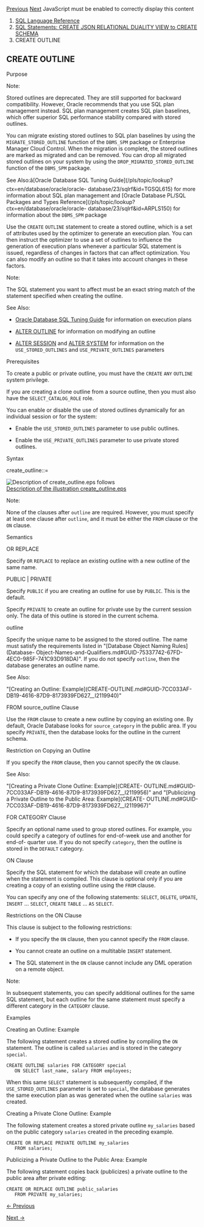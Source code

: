 [Previous](CREATE-OPERATOR.md) [Next](CREATE-PACKAGE.md) JavaScript must
be enabled to correctly display this content

  1. [SQL Language Reference ](index.md)
  2. [ SQL Statements: CREATE JSON RELATIONAL DUALITY VIEW to CREATE SCHEMA](SQL-Statements-CREATE-LIBRARY-to-CREATE-SCHEMA.md)
  3. CREATE OUTLINE 

## CREATE OUTLINE

Purpose

Note:

Stored outlines are deprecated. They are still supported for backward
compatibility. However, Oracle recommends that you use SQL plan management
instead. SQL plan management creates SQL plan baselines, which offer superior
SQL performance stability compared with stored outlines.

You can migrate existing stored outlines to SQL plan baselines by using the
`MIGRATE_STORED_OUTLINE` function of the `DBMS_SPM` package or Enterprise
Manager Cloud Control. When the migration is complete, the stored outlines are
marked as migrated and can be removed. You can drop all migrated stored
outlines on your system by using the `DROP_MIGRATED_STORED_OUTLINE` function
of the `DBMS_SPM` package.

See Also:â[Oracle Database SQL Tuning
Guide](/pls/topic/lookup?ctx=en/database/oracle/oracle-
database/23/sqlrf&id=TGSQL615) for more information about SQL plan management
and [Oracle Database PL/SQL Packages and Types
Reference](/pls/topic/lookup?ctx=en/database/oracle/oracle-
database/23/sqlrf&id=ARPLS150) for information about the `DBMS_SPM` package

Use the `CREATE` `OUTLINE` statement to create a stored outline, which is a
set of attributes used by the optimizer to generate an execution plan. You can
then instruct the optimizer to use a set of outlines to influence the
generation of execution plans whenever a particular SQL statement is issued,
regardless of changes in factors that can affect optimization. You can also
modify an outline so that it takes into account changes in these factors.

Note:

The SQL statement you want to affect must be an exact string match of the
statement specified when creating the outline.

See Also:

  * [Oracle Database SQL Tuning Guide](/pls/topic/lookup?ctx=en/database/oracle/oracle-database/23/sqlrf&id=TGSQL615) for information on execution plans 

  * [ALTER OUTLINE](ALTER-OUTLINE.md#GUID-49F25C82-0783-4407-88BB-613F986C2FEC) for information on modifying an outline 

  * [ALTER SESSION](ALTER-SESSION.md#GUID-27186B28-7EFC-4998-B1ED-2B905CC0211B) and [ALTER SYSTEM](ALTER-SYSTEM.md#GUID-2C638517-D73A-41CA-9D8E-A62D1A0B7ADB) for information on the `USE_STORED_OUTLINES` and `USE_PRIVATE_OUTLINES` parameters 

Prerequisites

To create a public or private outline, you must have the `CREATE` `ANY`
`OUTLINE` system privilege.

If you are creating a clone outline from a source outline, then you must also
have the `SELECT_CATALOG_ROLE` role.

You can enable or disable the use of stored outlines dynamically for an
individual session or for the system:

  * Enable the `USE_STORED_OUTLINES` parameter to use public outlines. 

  * Enable the `USE_PRIVATE_OUTLINES` parameter to use private stored outlines. 

Syntax

create_outline::=

![Description of create_outline.eps
follows](https://docs.oracle.com/en/database/oracle/oracle-database/23/sqlrf/img/create_outline.gif)  
[Description of the illustration
create_outline.eps](img_text/create_outline.md)

Note:

None of the clauses after `outline` are required. However, you must specify at
least one clause after `outline`, and it must be either the `FROM` clause or
the `ON` clause.

Semantics

OR REPLACE

Specify `OR` `REPLACE` to replace an existing outline with a new outline of
the same name.

PUBLIC | PRIVATE

Specify `PUBLIC` if you are creating an outline for use by `PUBLIC`. This is
the default.

Specify `PRIVATE` to create an outline for private use by the current session
only. The data of this outline is stored in the current schema.

outline

Specify the unique name to be assigned to the stored outline. The name must
satisfy the requirements listed in "[Database Object Naming Rules](Database-
Object-Names-and-Qualifiers.md#GUID-75337742-67FD-4EC0-985F-741C93D918DA)".
If you do not specify `outline`, then the database generates an outline name.

See Also:

"[Creating an Outline: Example](CREATE-OUTLINE.md#GUID-7CC033AF-
DB19-4616-87D9-8173939FD627__I2119940)"

FROM source_outline Clause

Use the `FROM` clause to create a new outline by copying an existing one. By
default, Oracle Database looks for `source_category` in the public area. If
you specify `PRIVATE`, then the database looks for the outline in the current
schema.

Restriction on Copying an Outline

If you specify the `FROM` clause, then you cannot specify the `ON` clause.

See Also:

"[Creating a Private Clone Outline: Example](CREATE-
OUTLINE.md#GUID-7CC033AF-DB19-4616-87D9-8173939FD627__I2119956)" and
"[Publicizing a Private Outline to the Public Area: Example](CREATE-
OUTLINE.md#GUID-7CC033AF-DB19-4616-87D9-8173939FD627__I2119967)"

FOR CATEGORY Clause

Specify an optional name used to group stored outlines. For example, you could
specify a category of outlines for end-of-week use and another for end-of-
quarter use. If you do not specify `category`, then the outline is stored in
the `DEFAULT` category.

ON Clause

Specify the SQL statement for which the database will create an outline when
the statement is compiled. This clause is optional only if you are creating a
copy of an existing outline using the `FROM` clause.

You can specify any one of the following statements: `SELECT`, `DELETE`,
`UPDATE`, `INSERT` ... `SELECT`, `CREATE` `TABLE` ... `AS` `SELECT`.

Restrictions on the ON Clause

This clause is subject to the following restrictions:

  * If you specify the `ON` clause, then you cannot specify the `FROM` clause. 

  * You cannot create an outline on a multitable `INSERT` statement. 

  * The SQL statement in the `ON` clause cannot include any DML operation on a remote object. 

Note:

In subsequent statements, you can specify additional outlines for the same SQL
statement, but each outline for the same statement must specify a different
category in the `CATEGORY` clause.

Examples

Creating an Outline: Example

The following statement creates a stored outline by compiling the `ON`
statement. The outline is called `salaries` and is stored in the category
`special`.

    
    
    CREATE OUTLINE salaries FOR CATEGORY special
       ON SELECT last_name, salary FROM employees;
    

When this same `SELECT` statement is subsequently compiled, if the
`USE_STORED_OUTLINES` parameter is set to `special`, the database generates
the same execution plan as was generated when the outline `salaries` was
created.

Creating a Private Clone Outline: Example

The following statement creates a stored private outline `my_salaries` based
on the public category `salaries` created in the preceding example.

    
    
    CREATE OR REPLACE PRIVATE OUTLINE my_salaries
       FROM salaries;

Publicizing a Private Outline to the Public Area: Example

The following statement copies back (publicizes) a private outline to the
public area after private editing:

    
    
    CREATE OR REPLACE OUTLINE public_salaries 
       FROM PRIVATE my_salaries;


[← Previous](CREATE-OPERATOR.md)

[Next →](CREATE-PACKAGE.md)
